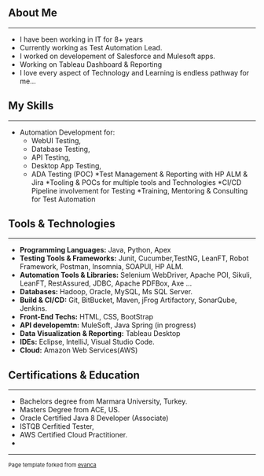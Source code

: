 ## About Me
---

* I have been working in IT for 8+ years
* Currently working as Test Automation Lead.
* I worked on developement of Salesforce and Mulesoft apps. 
* Working on Tableau Dashboard & Reporting
* I love every aspect of Technology and 
Learning is endless pathway for me... 

## My Skills
---

* Automation Development for:
  * WebUI Testing,
  * Database Testing, 
  * API Testing,
  * Desktop App Testing, 
  * ADA Testing (POC)
*Test Management & Reporting with HP ALM & Jira
*Tooling & POCs for multiple tools and Technologies 
*CI/CD Pipeline involvement for Testing
*Training, Mentoring & Consulting for Test Automation

## Tools & Technologies
---

* **Programming Languages:** Java, Python, Apex
* **Testing Tools & Frameworks:** Junit, Cucumber,TestNG, LeanFT, Robot Framework,
Postman, Insomnia, SOAPUI, HP ALM. 
* **Automation Tools & Libraries:** Selenium WebDriver, Apache POI, Sikuli, LeanFT,
RestAssured, JDBC, Apache PDFBox, Axe ...
* **Databases:** Hadoop, Oracle, MySQL, Ms SQL Server.
* **Build & CI/CD:** Git, BitBucket, Maven, jFrog Artifactory, SonarQube, Jenkins. 
* **Front-End Techs:** HTML, CSS, BootStrap
* **API developemtn:** MuleSoft, Java Spring (in progress)
* **Data Visualization & Reporting:** Tableau Desktop
* **IDEs:** Eclipse, IntelliJ, Visual Studio Code.
* **Cloud:** Amazon Web Services(AWS) 


## Certifications & Education
---
* Bachelors degree from Marmara University, Turkey.
* Masters Degree from ACE, US.
* Oracle Certified Java 8 Developer (Associate)
* ISTQB Cerfitied Tester, 
* AWS Certified Cloud Practitioner.
*  

---
<p style="font-size:11px">Page template forked from <a href="https://github.com/evanca/quick-portfolio">evanca</a></p>
<!-- Remove above link if you don't want to attibute -->
